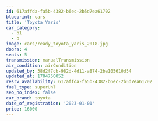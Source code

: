 ```yaml
---
id: 617affda-fa5b-4382-b6ec-2b5d7ea61702
blueprint: cars
title: 'Toyota Yaris'
car_category:
  - b1
  - b
image: cars/ready_toyota_yaris_2018.jpg
doors: 4
seats: 5
transmission: manualTransmission
air_condition: airCondition
updated_by: 38d2f7cb-982d-4d11-a874-2ba105610d54
updated_at: 1704750052
resrv_availability: 617affda-fa5b-4382-b6ec-2b5d7ea61702
fuel_type: superUnl
seo_no_index: false
car_brand: toyota
date_of_registration: '2023-01-01'
price: 16000
---
```

